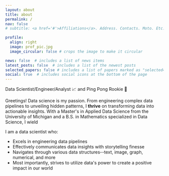 ```yaml
---
layout: about
title: about
permalink: /
nav: false
# subtitle: <a href='#'>Affiliations</a>. Address. Contacts. Moto. Etc.

profile:
  align: right
  image: prof_pic.jpg
  image_circular: false # crops the image to make it circular

news: false  # includes a list of news items
latest_posts: false  # includes a list of the newest posts
selected_papers: false # includes a list of papers marked as "selected={true}"
social: true  # includes social icons at the bottom of the page
---
```


Data Scientist/Engineer/Analyst 📈 and Ping Pong Rookie 🏓

Greetings! Data science is my passion. From engineering complex data pipelines to unveiling hidden patterns, I **thrive** on transforming data into actionable insights. With a Master's in Applied Data Science from the University of Michigan and a B.S. in Mathematics specialized in Data Science, I wield

I am a data scientist who:
* Excels in engineering data pipelines
* Effectively communicates data insights with storytelling finesse
* Navigates through various data structures--text, image, graph, numerical, and more
* Most importantly, strives to utilize data's power to create a positive impact in our world
